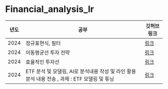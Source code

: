 # Financial_analysis_lr

년도 | 공부 | 깃허브 링크 |
|------|------------|-------------|
| 2024 | 정규표현식, 필터  | [링크](https://github.com/w00jji/Financial_analysis_lr/tree/main/%EA%B8%88%EC%9C%B5%EB%B6%84%EC%84%9D(%EC%A0%95%EA%B7%9C%ED%91%9C%ED%98%84%EC%8B%9D)_1017) | 
| 2024 | 이동평균선 투자 전략  | [링크](https://github.com/w00jji/Financial_analysis_lr/tree/main/%EA%B8%88%EC%9C%B5%EB%B6%84%EC%84%9D_1018)|
| 2024 | 효율적인 투자선  | [링크](https://github.com/w00jji/Financial_analysis_lr/tree/main/%EA%B8%88%EC%9C%B5%EB%B6%84%EC%84%9D_1021) |
| 2024 | ETF 분석 및 모댈링, AI로 분석내용 작성 및 라인 활용 분석 내용 전송 , 과제 : ETF 모델링 및 튜닝 | [링크](https://github.com/w00jji/Financial_analysis_lr/tree/main/%EA%B8%88%EC%9C%B5%EB%B6%84%EC%84%9D_1023) |

 
